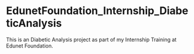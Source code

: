# EdunetFoundation_Internship_DiabeticAnalysis
This is an Diabetic Analysis project as part of my Internship Training at Edunet Foundation. 
